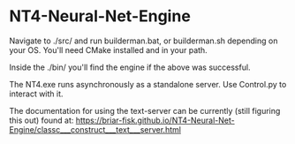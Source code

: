 # NT4-Neural-Net-Engine

Navigate to ./src/ and run builderman.bat, or builderman.sh depending on your OS. You'll need CMake installed and in your path. 

Inside the ./bin/ you'll find the engine if the above was successful.

The NT4.exe runs asynchronously as a standalone server. Use Control.py to interact with it. 

The documentation for using the text-server can be currently (still figuring this out) found at:
https://briar-fisk.github.io/NT4-Neural-Net-Engine/classc___construct___text___server.html